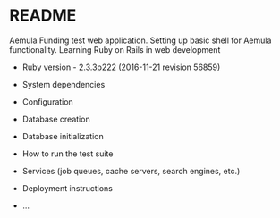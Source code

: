 # README

Aemula Funding test web application. Setting up basic shell for Aemula functionality. Learning Ruby on Rails in web development

* Ruby version - 2.3.3p222 (2016-11-21 revision 56859)

* System dependencies

* Configuration

* Database creation

* Database initialization

* How to run the test suite

* Services (job queues, cache servers, search engines, etc.)

* Deployment instructions

* ...
